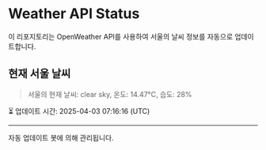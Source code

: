 
# Weather API Status

이 리포지토리는 OpenWeather API를 사용하여 서울의 날씨 정보를 자동으로 업데이트합니다.

## 현재 서울 날씨
> 서울의 현재 날씨: clear sky, 온도: 14.47°C, 습도: 28%

⏳ 업데이트 시간: 2025-04-03 07:16:16 (UTC)

---
자동 업데이트 봇에 의해 관리됩니다.
